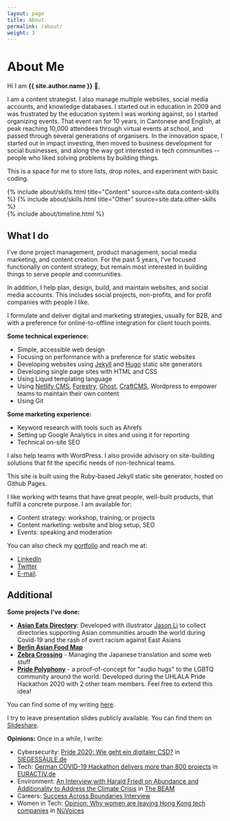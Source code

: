 ```yaml
---
layout: page
title: About
permalink: /about/
weight: 3
---
```


# **About Me**

Hi I am **{{ site.author.name }}** :wave:,<br>

I am a content strategist. I also manage multiple websites, social media accounts, and knowledge databases. I started out in education in 2009 and was frustrated by the education system I was working against, so I started organizing events. That event ran for 10 years, in Cantonese and English, at peak reaching 10,000 attendees through virtual events at school, and passed through several generations of organisers. In the innovation space, I started out in impact investing, then moved to business development for social businesses, and along the way got interested in tech communities -- people who liked solving problems by building things.

This is a space for me to store lists, drop notes, and experiment with basic coding. 

<div class="row">
{% include about/skills.html title="Content" source=site.data.content-skills %}
{% include about/skills.html title="Other" source=site.data.other-skills %}
</div>

<div class="row">
{% include about/timeline.html %}
</div>


## What I do

I've done project management, product management, social media marketing, and content creation. For the past 5 years, I've focused functionally on content strategy, but remain most interested in building things to serve people and communities.
 
In addition, I help plan, design, build, and maintain websites, and social media accounts. This includes social projects, non-profits, and for profit companies with people I like.
 
I formulate and deliver digital and marketing strategies, usually for B2B, and with a preference for online-to-offline integration for client touch points.

**Some technical experience:**
- Simple, accessible web design
- Focusing on performance with a preference for static websites
- Developing websites using [Jekyll](jekyllrb.com/) and [Hugo](https://gohugo.io/getting-started/quick-start/) static site generators 
- Developing single page sites with HTML and CSS
- Using Liquid templating language
- Using [Netlify CMS](https://www.netlifycms.org/), [Forestry](https://forestry.io/), [Ghost](https://ghost.org), [CraftCMS](https://craftcms.com), Wordpress to empower teams to maintain their own content
- Using Git 

**Some marketing experience:**
- Keyword research with tools such as Ahrefs
- Setting up Google Analytics in sites and using it for reporting
- Technical on-site SEO

I also help teams with WordPress. I also provide advisory on site-building solutions that fit the specific needs of non-technical teams.

This site is built using the Ruby-based Jekyll static site generator, hosted on Github Pages.

I like working with teams that have great people, well-built products, that fulfill a concrete purpose. I am available for:

- Content strategy: workshop, training, or projects
- Content marketing: website and blog setup, SEO
- Events: speaking and moderation 

You can also check my [portfolio](/portfolio) and reach me at:
- [LinkedIn][linkedin]
- [Twitter][twitter]
- [E-mail](mailto:athen@piccoloportfolios.com).

## Additional 


**Some projects I've done:**
- [**Asian Eats Directory**](https://directory.foodcoop.asia/): Developed with illustrator [Jason Li](https://hongkonggong.com/) to collect directories supporting Asian communities aroudn the world during Covid-19 and the rash of overt racism against East Asians
- [**Berlin Asian Food Map**](https://tinyurl.com/berlinasianfood)
- [**Zebra Crossing**](https://github.com/narwhalacademy/zebra-crossing) - Managing the Japanese translation and some web stuff
- [**Pride Polyphony**](https://pride-polyphony.netlify.app/) - a proof-of-concept for "audio hugs" to the LGBTQ community around the world. Developed during the UHLALA Pride Hackathon 2020 with 2 other team members. Feel free to extend this idea!

You can find some of my writing [here](https://shenchingtou.github.io/portfolio). 

I try to leave presentation slides publicly available. You can find them on [Slideshare](https://www.slideshare.net/AthenaLam/).

**Opinions:**
Once in a while, I write:
- Cybersecurity: [Pride 2020: Wie geht ein digitaler CSD?](https://www.siegessaeule.de/magazin/pride-2020-wie-geht-ein-digitaler-csd/) in [SIEGESSÄULE.de](https://www.siegessaeule.de/magazin/pride-2020-wie-geht-ein-digitaler-csd/)
- Tech: [German COVID-19 Hackathon delivers more than 800 projects](https://www.euractiv.com/section/digital/news/german-covid19-hackathon-deliver-800-projects/) in [EURACTIV.de](https://www.euractiv.com/section/digital/news/german-covid19-hackathon-deliver-800-projects/)
- Environment: [An Interview with Harald Friedl on Abundance and Additionality to Address the Climate Crisis](https://the-beam.com/circular-economy/an-interview-with-harald-friedl-on-abundance-and-additionality-to-address-the-climate-crisis/) in [The BEAM](https://the-beam.com/circular-economy/an-interview-with-harald-friedl-on-abundance-and-additionality-to-address-the-climate-crisis/)
- Careers: [Success Across Boundaries Interview](https://soundcloud.com/successacrossboundaries/athena-lam)
- Women in Tech: [Opinion: Why women are leaving Hong Kong tech companies](https://nuvoices.com/2019/01/16/opinion-why-women-are-leaving-hong-kong-tech-companies/?fbclid=IwAR2aH9uroB3MrFZW7Am-4vXfxfmksAvmzs_zLZCNiLJBsKExf8Agz0IPd_I) in [NüVoices](https://nuvoices.com/2019/01/16/opinion-why-women-are-leaving-hong-kong-tech-companies/?fbclid=IwAR2aH9uroB3MrFZW7Am-4vXfxfmksAvmzs_zLZCNiLJBsKExf8Agz0IPd_I)

[linkedin]: https://www.linkedin.com/in/athenaylam/
[twitter]:   https://twitter.com/shenchingtou
[jekyll-gh]: https://github.com/shenchingtou/